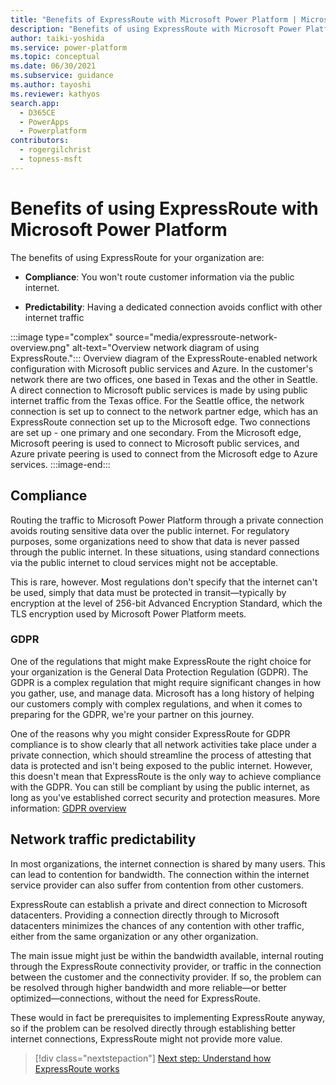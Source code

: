 ```yaml
---
title: "Benefits of ExpressRoute with Microsoft Power Platform | MicrosoftDocs"
description: "Benefits of using ExpressRoute with Microsoft Power Platform including GDPR, compliance, and network traffic predictability."
author: taiki-yoshida
ms.service: power-platform
ms.topic: conceptual
ms.date: 06/30/2021
ms.subservice: guidance
ms.author: tayoshi
ms.reviewer: kathyos
search.app: 
  - D365CE
  - PowerApps
  - Powerplatform
contributors:
  - rogergilchrist
  - topness-msft
---
```


# Benefits of using ExpressRoute with Microsoft Power Platform

The benefits of using ExpressRoute for your organization are:

- **Compliance**: You won't route customer information via the public internet.

- **Predictability**: Having a dedicated connection avoids conflict with other internet traffic

:::image type="complex" source="media/expressroute-network-overview.png" alt-text="Overview network diagram of using ExpressRoute.":::
   Overview diagram of the ExpressRoute-enabled network configuration with Microsoft public services and Azure. In the customer's network there are two offices, one based in Texas and the other in Seattle. A direct connection to Microsoft public services is made by using public internet traffic from the Texas office. For the Seattle office, the network connection is set up to connect to the network partner edge, which has an ExpressRoute connection set up to the Microsoft edge. Two connections are set up - one primary and one secondary. From the Microsoft edge, Microsoft peering is used to connect to Microsoft public services, and Azure private peering is used to connect from the Microsoft edge to Azure services. 
:::image-end:::

## Compliance

Routing the traffic to Microsoft Power Platform through a private connection avoids routing
sensitive data over the public internet. For regulatory purposes, some organizations need to show that data is never passed
through the public internet. In these situations, using standard connections
via the public internet to cloud services might not be acceptable.

This is rare, however. Most regulations don't specify that the internet can't
be used, simply that data must be protected in transit&mdash;typically by
encryption at the level of 256-bit Advanced Encryption Standard, which the TLS encryption used
by Microsoft Power Platform meets.

### GDPR

One of the regulations that might make ExpressRoute the right choice for your
organization is the General Data Protection Regulation (GDPR). The GDPR is a
complex regulation that might require significant changes in how you gather, use, and manage data. Microsoft has a long history of helping our customers comply
with complex regulations, and when it comes to preparing for the GDPR, we're
your partner on this journey.

One of the reasons why you might consider ExpressRoute for GDPR compliance is
to show clearly that all network activities take place under a private connection,
which should streamline the process of attesting that data is protected and isn't being exposed
to the public internet. However, this doesn't
mean that ExpressRoute is the only way to achieve compliance with the GDPR. You can still be compliant by using the
public internet, as long as you've established correct security and protection measures. More information: [GDPR overview](https://www.microsoft.com/trust-center/privacy/gdpr-overview)

## Network traffic predictability

In most organizations, the internet connection is shared by many users. This can
lead to contention for bandwidth. The connection within the internet service provider
can also suffer from contention from other customers.

ExpressRoute can establish a private and direct connection to Microsoft datacenters. Providing a connection directly through to Microsoft datacenters
minimizes the chances of any contention with other traffic, either from the same
organization or any other organization.

The main issue might just be within the bandwidth available, internal routing
through the ExpressRoute connectivity provider, or traffic in the connection
between the customer and the connectivity provider. If so, the problem can be resolved
through higher bandwidth and more reliable&mdash;or better optimized&mdash;connections, without the need for ExpressRoute.

These would in fact be prerequisites to implementing ExpressRoute anyway, so if the problem
can be resolved directly through establishing better internet connections, ExpressRoute
might not provide more value.

> [!div class="nextstepaction"]
> [Next step: Understand how ExpressRoute works](how-expressroute-works.md)
